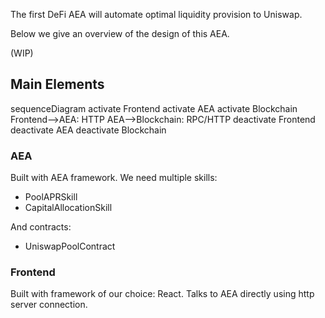 
The first DeFi AEA will automate optimal liquidity provision to Uniswap.

Below we give an overview of the design of this AEA.

(WIP)

## Main Elements

<div class="mermaid" id="overview">
    sequenceDiagram
        activate Frontend
        activate AEA
        activate Blockchain
        Frontend-->AEA: HTTP
        AEA-->Blockchain: RPC/HTTP
        deactivate Frontend
        deactivate AEA
        deactivate Blockchain
</div>

### AEA

Built with AEA framework.
We need multiple skills:

- PoolAPRSkill
- CapitalAllocationSkill

And contracts:

- UniswapPoolContract

### Frontend

Built with framework of our choice: React. Talks to AEA directly using http server connection.
